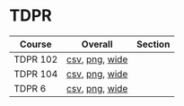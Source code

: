 # TDPR

| Course | Overall | Section |
| ------ | ------- | ------- |
| TDPR 102 | [csv](https://github.com/UCSD-Historical-Enrollment-Data/2025Fall/blob/main/overall/TDPR%20102.csv), [png](https://raw.githubusercontent.com/UCSD-Historical-Enrollment-Data/2025Fall/main/plot_overall/TDPR%20102.png), [wide](https://raw.githubusercontent.com/UCSD-Historical-Enrollment-Data/2025Fall/main/plot_overall_wide/TDPR%20102.png) |  |
| TDPR 104 | [csv](https://github.com/UCSD-Historical-Enrollment-Data/2025Fall/blob/main/overall/TDPR%20104.csv), [png](https://raw.githubusercontent.com/UCSD-Historical-Enrollment-Data/2025Fall/main/plot_overall/TDPR%20104.png), [wide](https://raw.githubusercontent.com/UCSD-Historical-Enrollment-Data/2025Fall/main/plot_overall_wide/TDPR%20104.png) |  |
| TDPR 6 | [csv](https://github.com/UCSD-Historical-Enrollment-Data/2025Fall/blob/main/overall/TDPR%206.csv), [png](https://raw.githubusercontent.com/UCSD-Historical-Enrollment-Data/2025Fall/main/plot_overall/TDPR%206.png), [wide](https://raw.githubusercontent.com/UCSD-Historical-Enrollment-Data/2025Fall/main/plot_overall_wide/TDPR%206.png) |  |
